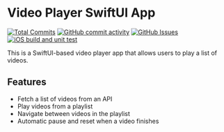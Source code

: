 # Video Player SwiftUI App

[![Total Commits](https://img.shields.io/github/last-commit/salvatop/VideoPlayerSwiftUI)](https://github.com/salvatop/VideoPlayerSwiftUI/commits)
[![GitHub commit activity](https://img.shields.io/github/commit-activity/4w/salvatop/VideoPlayerSwiftUI?foo=bar)](https://github.com/salvatop/VideoPlayerSwiftUI/commits)
[![GitHub Issues](https://img.shields.io/github/issues-raw/salvatop/VideoPlayerSwiftUI)](https://github.com/salvatop/VideoPlayerSwiftUI/issues)
[![iOS build and unit test](https://github.com/salvatop/VideoPlayerSwiftUI/actions/workflows/ios.yml/badge.svg)](https://github.com/salvatop/VideoPlayerSwiftUI/actions/workflows/ios.yml)


This is a SwiftUI-based video player app that allows users to play a list of videos.

## Features

- Fetch a list of videos from an API
- Play videos from a playlist
- Navigate between videos in the playlist
- Automatic pause and reset when a video finishes
